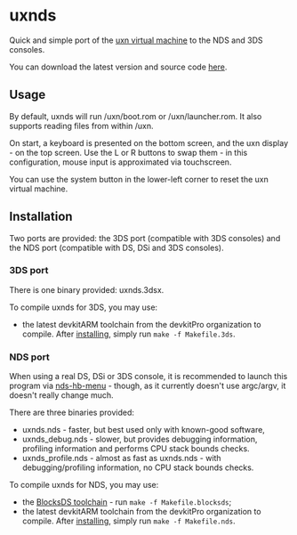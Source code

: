# uxnds

Quick and simple port of the [uxn virtual machine](https://wiki.xxiivv.com/site/uxn.html) to the
NDS and 3DS consoles.

You can download the latest version and source code [here](https://github.com/asiekierka/uxnds/releases).

## Usage

By default, uxnds will run /uxn/boot.rom or /uxn/launcher.rom. It also supports reading files from within /uxn.

On start, a keyboard is presented on the bottom screen, and the uxn display - on the top screen.
Use the L or R buttons to swap them - in this configuration, mouse input is approximated via 
touchscreen.

You can use the system button in the lower-left corner to reset the uxn virtual machine.

## Installation

Two ports are provided: the 3DS port (compatible with 3DS consoles) and the NDS port (compatible with DS, DSi and 3DS consoles).

### 3DS port

There is one binary provided: uxnds.3dsx.

To compile uxnds for 3DS, you may use:

* the latest devkitARM toolchain from the devkitPro organization to compile. After [installing](https://devkitpro.org/wiki/Getting_Started), simply run `make -f Makefile.3ds`.

### NDS port

When using a real DS, DSi or 3DS console, it is recommended to launch this program via
[nds-hb-menu](https://github.com/devkitPro/nds-hb-menu) - though, as it currently doesn't use argc/argv,
it doesn't really change much.

There are three binaries provided:

* uxnds.nds - faster, but best used only with known-good software,
* uxnds_debug.nds - slower, but provides debugging information, profiling information and performs CPU stack bounds checks.
* uxnds_profile.nds - almost as fast as uxnds.nds - with debugging/profiling information, no CPU stack bounds checks.

To compile uxnds for NDS, you may use:

* the [BlocksDS toolchain](https://github.com/blocksds/sdk) - run `make -f Makefile.blocksds`;
* the latest devkitARM toolchain from the devkitPro organization to compile. After [installing](https://devkitpro.org/wiki/Getting_Started), simply run `make -f Makefile.nds`.
